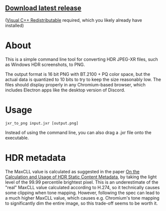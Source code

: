 ## [Download latest release](https://github.com/ledoge/jxr_to_png/releases/latest/download/release.zip)
([Visual C++ Redistributable](https://aka.ms/vs/17/release/vc_redist.x64.exe) required, which you likely already have installed)

# About
This is a simple command line tool for converting HDR JPEG-XR files, such as Windows HDR screenshots, to PNG.

The output format is 16 bit PNG with BT.2100 + PQ color space, but the actual data is quantized to 10 bits to try to keep the size reasonably low. The files should display properly in any Chromium-based browser, which includes Electron apps like the desktop version of Discord.

# Usage
```
jxr_to_png input.jxr [output.png]
```

Instead of using the command line, you can also drag a .jxr file onto the executable.

# HDR metadata
The MaxCLL value is calculated as suggested in the paper [On the Calculation and Usage of HDR Static Content Metadata](https://doi.org/10.5594/JMI.2021.3090176), by taking the light level of the 99.99 percentile brightest pixel. This is an underestimate of the "real" MaxCLL value calculated according to H.274, so it technically causes some clipping when tone mapping. However, following the spec can lead to a much higher MaxCLL value, which causes e.g. Chromium's tone mapping to significantly dim the entire image, so this trade-off seems to be worth it.
